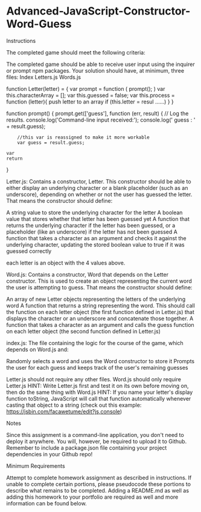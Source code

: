 # Advanced-JavaScript-Constructor-Word-Guess
Instructions

The completed game should meet the following criteria:


The completed game should be able to receive user input using the inquirer or prompt npm packages.
Your solution should have, at minimum, three files:
 Index
 Letters.js
 Words.js

function Letter(letter) = {
var prompt = function (
    prompt();
)
var this.characterArray = [];
var this.guessed = false;
var this.process = function (letter){
    push letter to an array
    if (this.letter = resul ......)
    }
 }

function prompt() {
    prompt.get(['guess'], function (err, result) {
        // Log the results. 
        console.log('Command-line input received:');
        console.log('  guess   : ' + result.guess);
    
        //this var is reassigned to make it more workable
        var guess = result.guess;

    var
    return
}
 



Letter.js: Contains a constructor, Letter. This constructor should be able to either display an underlying character or a blank placeholder (such as an underscore), depending on whether or not the user has guessed the letter. That means the constructor should define:


A string value to store the underlying character for the letter
A boolean value that stores whether that letter has been guessed yet
A function that returns the underlying character if the letter has been guessed, or a placeholder (like an underscore) if the letter has not been guessed
A function that takes a character as an argument and checks it against the underlying character, updating the stored boolean value to true if it was guessed correctly

each letter is an object with the 4 values above.


Word.js: Contains a constructor, Word that depends on the Letter constructor. This is used to create an object representing the current word the user is attempting to guess. That means the constructor should define:


An array of new Letter objects representing the letters of the underlying word
A function that returns a string representing the word. This should call the function on each letter object (the first function defined in Letter.js) that displays the character or an underscore and concatenate those together.
A function that takes a character as an argument and calls the guess function on each letter object (the second function defined in Letter.js)



index.js: The file containing the logic for the course of the game, which depends on Word.js and:


Randomly selects a word and uses the Word constructor to store it
Prompts the user for each guess and keeps track of the user's remaining guesses





Letter.js should not require any other files.
Word.js should only require Letter.js
HINT: Write Letter.js first and test it on its own before moving on, then do the same thing with Word.js
HINT: If you name your letter's display function toString, JavaScript will call that function automatically whenever casting that object to a string (check out this example: https://jsbin.com/facawetume/edit?js,console)





Notes


Since this assignment is a command-line application, you don't need to deploy it anywhere. You will, however, be required to upload it to Github.
Remember to include a package.json file containing your project dependencies in your Github repo!



Minimum Requirements

Attempt to complete homework assignment as described in instructions. If unable to complete certain portions, please pseudocode these portions to describe what remains to be completed. Adding a README.md as well as adding this homework to your portfolio are required as well and more information can be found below.

